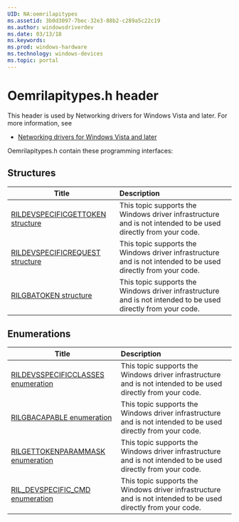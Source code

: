 ```yaml
---
UID: NA:oemrilapitypes
ms.assetid: 3b0d3097-7bec-32e3-88b2-c289a5c22c19
ms.author: windowsdriverdev
ms.date: 03/13/18
ms.keywords: 
ms.prod: windows-hardware
ms.technology: windows-devices
ms.topic: portal
---
```


# Oemrilapitypes.h header



This header is used by Networking drivers for Windows Vista and later. For more information, see
- [Networking drivers for Windows Vista and later](../_netvista/index.md)

Oemrilapitypes.h contain these programming interfaces:


## Structures

| Title   | Description   |
| ---- |:---- |
| [RILDEVSPECIFICGETTOKEN structure](ns-oemrilapitypes-rildevspecificgettoken.md) | This topic supports the Windows driver infrastructure and is not intended to be used directly from your code. |
| [RILDEVSPECIFICREQUEST structure](ns-oemrilapitypes-rildevspecificrequest.md) | This topic supports the Windows driver infrastructure and is not intended to be used directly from your code. |
| [RILGBATOKEN structure](ns-oemrilapitypes-rilgbatoken.md) | This topic supports the Windows driver infrastructure and is not intended to be used directly from your code. |

## Enumerations

| Title   | Description   |
| ---- |:---- |
| [RILDEVSSPECIFICCLASSES enumeration](ne-oemrilapitypes-rildevsspecificclasses.md) | This topic supports the Windows driver infrastructure and is not intended to be used directly from your code. |
| [RILGBACAPABLE enumeration](ne-oemrilapitypes-rilgbacapable.md) | This topic supports the Windows driver infrastructure and is not intended to be used directly from your code. |
| [RILGETTOKENPARAMMASK enumeration](ne-oemrilapitypes-rilgettokenparammask.md) | This topic supports the Windows driver infrastructure and is not intended to be used directly from your code. |
| [RIL_DEVSPECIFIC_CMD enumeration](ne-oemrilapitypes-ril_devspecific_cmd.md) | This topic supports the Windows driver infrastructure and is not intended to be used directly from your code. |
